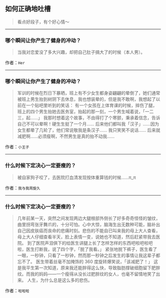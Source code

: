 ## 如何正确地吐槽

> 看点好段子，有个好心情～


 
---

### 哪个瞬间让你产生了健身的冲动？

> 当我对恋爱没了多大兴趣，却把自己肚子搞大了的时候（本人男）。


作者：`Her`

---

### 哪个瞬间让你产生了健身的冲动？

> 军训的时候在烈日下暴晒，班上有不少女生都身姿翩翩的晕倒了，她们通常被班上男生抬到树阴下去休息，我也想装晕的，但是我不敢啊，我想起了以前在一个贴吧里听到的笑话：
> 有一个女孩在上体育课的时候，摔伤了腿，班上的四个男生抬她去医务室，抬起的那一刻，一个男生喊着说，「一二三，起……」
> 我那时想着这个故事，不由得打了个寒颤，秉承着信念，告诉自己不可以晕啊！硬生生挺了一个月……
> 后来他们都叫我「汉子」……因为女生都晕了几轮了，他们常说敬我是条汉子……
> 我只笑笑不说话……
> 后来就减肥啊……必须瘦啊，不然男生是真的抬不动我……


作者：`小王子`

---

### 什么时候下定决心一定要瘦的？

> 被自家狗子咬了，去医院打血清发现按体重算钱的时候……π_π


作者：`我与我周旋久`

---

### 什么时候下定决心一定要瘦的？

> 几年前某一天，突然之间发现两边大腿根部外侧长了好多奇奇怪怪的皱纹，曲里拐弯张牙舞爪的，十分可怕。心中大惊，脑海生出无数种可能，脑补出自己因皮肤癌而丧命的悲痛时刻。悲伤的不能自已叫来我的母上大人查看，母上大人仔细查看半天，脸上表情一变，说她也不知道，然后赶紧带我去医院。
> 到了医院声泪俱下的给医生讲腿上长了怎样怎样的东西吧啦吧啦吧啦，医生打断我，说了四个字，「脱了我看。」
> 紧张地脱下裤子，医生看了一眼，一秒钟，只看了一秒钟，然而那一秒钟之后发生的事情让我这辈子都忘不了。
> 医生带着丝毫不加掩饰的 360 度旋转爆笑说，「该减肥了！」
> 这是我平生第一次知道，原来我还能胖得这么快，导致脂肪撑破细胞留下肥胖纹。而我的妈妈——一个瘦得从没长过肥胖纹的女人，也毫不留情地笑了出来。
> 人生，为什么总是这么多的悲伤。


作者：`啦啦啦`